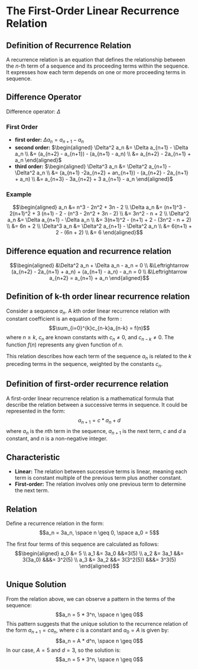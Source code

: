# The First-Order Linear Recurrence Relation

## Definition of Recurrence Relation

A recurrence relation is an equation that defines the relationship between the $n$-th term of a sequence and its proceeding terms within the sequence. It expresses how each term depends on one or more proceeding terms in sequence.

## Difference Operator

Difference operator: $\Delta$

### First Order

- **first order:**
$\Delta a_n = a_{n+1} - a_n$
- **second order:**
$\begin{aligned}
\Delta^2 a_n &= \Delta a_{n+1} - \Delta a_n \\
&= (a_{n+2} - a_{n+1}) - (a_{n+1} - a_n) \\
&= a_{n+2} - 2a_{n+1} + a_n
\end{aligned}$
- **third order:**
$\begin{aligned}
\Delta^3 a_n &= \Delta^2 a_{n+1} - \Delta^2 a_n \\
&= (a_{n+1} -2a_{n+2} + an_{n+1}) - (a_{n+2} - 2a_{n+1} + a_n) \\
&= a_{n+3} - 3a_{n+2} + 3 a_{n+1} - a_n
\end{aligned}$

### Example

$$\begin{aligned}
a_n &= n^3 - 2n^2 + 3n - 2 \\
\Delta a_n &= (n+1)^3 - 2(n+1)^2 + 3 (n+1) - 2 - (n^3 - 2n^2 + 3n - 2) \\
&= 3n^2 - n + 2 \\
\Delta^2 a_n &= \Delta a_{n+1} - \Delta a_n \\
&= 3(n+1)^2 - (n+1) + 2 - (3n^2 - n + 2) \\
&= 6n + 2 \\
\Delta^3 a_n &= \Delta^2 a_{n+1} - \Delta^2 a_n \\
&= 6(n+1) + 2 - (6n + 2) \\
&= 6
\end{aligned}$$

## Difference equation and recurrence relation

$$\begin{aligned}
&\Delta^2 a_n + \Delta a_n - a_n = 0 \\
&\Leftrightarrow (a_{n+2} - 2a_{n+1} + a_n) + (a_{n+1} - a_n) - a_n = 0 \\
&\Leftrightarrow a_{n+2} = a_{n+1} + a_n
\end{aligned}$$

## Definition of k-th order linear recurrence relation

Consider a sequence $a_n$. A $k$th order linear recurrence relation with constant coefficient is an equation of the form :
$$\sum_{i=0}^{k}c_{n-k}a_{n-k} = f(n)$$
where $n \geq k$, $c_n$ are known constants with $c_n \neq 0$, and $c_{n-k} \neq 0$. The function $f(n)$ represents any given function of $n$.

This relation describes how each term of the sequence $a_n$ is related to the $k$ preceding terms in the sequence, weighted by the constants $c_n$.

## Definition of first-order recurrence relation

A first-order linear recurrence relation is a mathematical formula that describe the relation between a successive terms in sequence. It could  be represented in the form:
$$a_{n+1} = c * a_n + d$$
where $a_n$ is the $n$th term in the sequence, $a_{n+1}$ is the next term, $c$ and $d$ a constant, and $n$ is a non-negative integer.

## Characteristic

- **Linear:** The relation between successive terms is linear, meaning each term is constant multiple of the previous term plus another constant.
- **First-order:** The relation involves only one previous term to determine the next term.

## Relation

Define a recurrence relation in the form:
$$a_n = 3a_n, \space n \geq 0, \space a_0 = 5$$

The first four terms of this sequence are calculated as follows:
$$\begin{aligned}
a_0 &= 5 \\
a_1 &= 3a_0 &&=3(5) \\
a_2 &= 3a_1 &&= 3(3a_0) &&&= 3^2(5) \\
a_3 &= 3a_2 &&= 3(3^2(5)) &&&= 3^3(5)
\end{aligned}$$

## Unique Solution

From the relation above, we can observe a pattern in the terms of the sequence:
$$a_n = 5 * 3^n, \space n \geq 0$$
This pattern suggests that the unique solution to the recurrence relation of the form $a_{n+1} = ca_n$, where $c$ is a constant and $a_0 = A$ is given by:
$$a_n = A * d^n, \space n \geq 0$$
In our case, $A=5$ and $d=3$, so the solution is:
$$a_n = 5 * 3^n, \space n \geq 0$$
